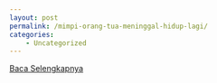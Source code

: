 ```yaml
---
layout: post
permalink: /mimpi-orang-tua-meninggal-hidup-lagi/
categories:
    - Uncategorized
---
```


[Baca Selengkapnya](/03)